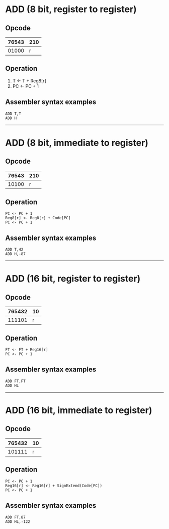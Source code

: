 # ADD (8 bit, register to register)

## Opcode
| 76543 | 210 |
|-------|-----|
| 01000 | r   |

## Operation
1. T <- T + Reg8[r]
2. PC <- PC + 1

## Assembler syntax examples
```
ADD T,T
ADD H
```

---
# ADD (8 bit, immediate to register)

## Opcode
| 76543 | 210 |
|-------|-----|
| 10100 | r   |

## Operation
```
PC <- PC + 1
Reg8[r] <- Reg8[r] + Code[PC]
PC <- PC + 1
```

## Assembler syntax examples
```
ADD T,42
ADD H,-87
```

---
# ADD (16 bit, register to register)

## Opcode
| 765432 | 10 |
|--------|----|
| 111101 | r  |

## Operation
```
FT <- FT + Reg16[r]
PC <- PC + 1
```

## Assembler syntax examples
```
ADD FT,FT
ADD HL
```
---
# ADD (16 bit, immediate to register)

## Opcode
| 765432 | 10 |
|--------|----|
| 101111 | r  |

## Operation
```
PC <- PC + 1
Reg16[r] <- Reg16[r] + SignExtend(Code[PC])
PC <- PC + 1
```

## Assembler syntax examples
```
ADD FT,87
ADD HL,-122
```
